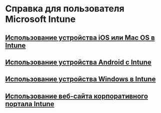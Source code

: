 # Справка для пользователя Microsoft Intune
## [Использование устройства iOS или Mac OS в Intune](using-your-ios-or-mac-os-x-device-with-intune.md)
## [Использование устройства Android с Intune](using-your-android-device-with-intune.md)
## [Использование устройства Windows в Intune](using-your-windows-device-with-intune.md)
## [Использование веб-сайта корпоративного портала Intune](using-the-intune-company-portal-website.md)


<!--HONumber=Nov16_HO4-->


